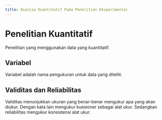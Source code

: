 ```yaml
---
title: Analisa Kuantitatif Pada Penelitian Eksperimental
---
```


# Penelitian Kuantitatif

Penelitian yang menggunakan data yang kuantitatif.

## Variabel

Variabel adalah nama pengukuran untuk data yang diteliti.

## Validitas dan Reliabilitas

Validitas menunjukkan ukuran yang benar-benar mengukur apa yang akan diukur. Dengan kata lain mengukur kuesioner sebagai alat ukur. Sedangkan reliabilitas mengukur konsistensi alat ukur.